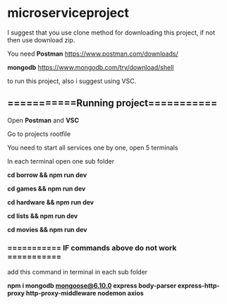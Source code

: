 # microserviceproject

I suggest that you use clone method for downloading this project, if not then use download zip.

You need **Postman** https://www.postman.com/downloads/

**mongodb** https://www.mongodb.com/try/download/shell

to run this project, also i suggest using VSC.


## ===========Running project===========

Open **Postman** and **VSC**

Go to projects rootfile

You need to start all services one by one, open 5 terminals

In each terminal open one sub folder

**cd borrow && npm run dev**

**cd games && npm run dev**

**cd hardware && npm run dev**
 
**cd lists && npm run dev**

**cd movies && npm run dev**

### =========== IF commands above do not work =========== ###

add this command in terminal in each sub folder

**npm i mongodb mongoose@6.10.0 express body-parser express-http-proxy http-proxy-middleware nodemon axios**



